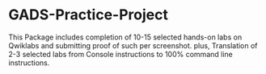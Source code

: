 # GADS-Practice-Project
This Package includes completion of 10-15 selected hands-on labs on Qwiklabs and submitting proof of such per screenshot. plus, Translation of 2-3 selected labs from Console instructions to 100% command line instructions.
